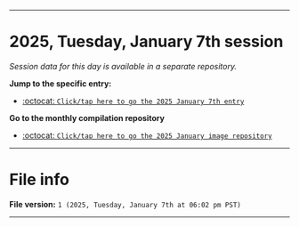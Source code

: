 
***

# 2025, Tuesday, January 7th session

_Session data for this day is available in a separate repository._

**Jump to the specific entry:**

- [:octocat: `Click/tap here to go the 2025 January 7th entry`](https://github.com/seanpm2001/SeansLifeArchive_Images_ModernSmurfsVillage_Y2025_V1/tree/SeansLifeArchive_ModernSmurfsVillage_Y2025_V1_Main-dev/2025/01_January/07/)

**Go to the monthly compilation repository**

- [:octocat: `Click/tap here to go the 2025 January image repository`](https://github.com/seanpm2001/SeansLifeArchive_Images_ModernSmurfsVillage_Y2025_V1/)

***

# File info

**File version:** `1 (2025, Tuesday, January 7th at 06:02 pm PST)`

***
